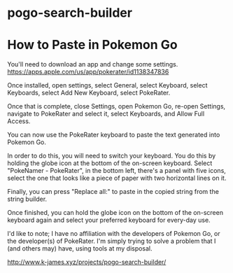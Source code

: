 # pogo-search-builder

# How to Paste in Pokemon Go
You'll need to download an app and change some settings.
https://apps.apple.com/us/app/pokerater/id1138347836

Once installed, open settings, select General, select Keyboard, select Keyboards, select Add New Keyboard, select PokeRater.

Once that is complete, close Settings, open Pokemon Go, re-open Settings, navigate to PokeRater and select it, select Keyboards, and Allow Full Access.

You can now use the PokeRater keyboard to paste the text generated into Pokemon Go.

In order to do this, you will need to switch your keyboard. You do this by holding the globe icon at the bottom of the on-screen keyboard. Select "PokeNamer - PokeRater", in the bottom left, there's a panel with five icons, select the one that looks like a piece of paper with two horizontal lines on it.

Finally, you can press "Replace all:" to paste in the copied string from the string builder.

Once finished, you can hold the globe icon on the bottom of the on-screen keyboard again and select your preferred keyboard for every-day use.

I'd like to note; I have no affiliation with the developers of Pokemon Go, or the developer(s) of PokeRater. I'm simply trying to solve a problem that I (and others may) have, using tools at my disposal.


http://www.k-james.xyz/projects/pogo-search-builder/
